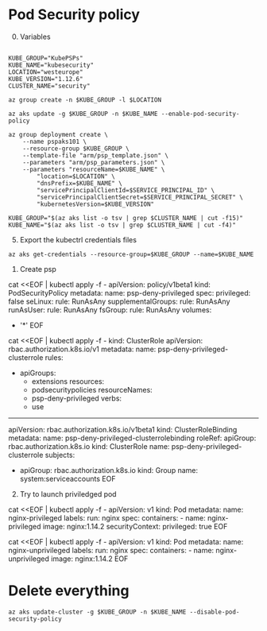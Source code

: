 # Pod Security policy

0. Variables
```

KUBE_GROUP="KubePSPs"
KUBE_NAME="kubesecurity"
LOCATION="westeurope"
KUBE_VERSION="1.12.6"
CLUSTER_NAME="security"

az group create -n $KUBE_GROUP -l $LOCATION

az aks update -g $KUBE_GROUP -n $KUBE_NAME --enable-pod-security-policy

az group deployment create \
    --name pspaks101 \
    --resource-group $KUBE_GROUP \
    --template-file "arm/psp_template.json" \
    --parameters "arm/psp_parameters.json" \
    --parameters "resourceName=$KUBE_NAME" \
        "location=$LOCATION" \
        "dnsPrefix=$KUBE_NAME" \
        "servicePrincipalClientId=$SERVICE_PRINCIPAL_ID" \
        "servicePrincipalClientSecret=$SERVICE_PRINCIPAL_SECRET" \
        "kubernetesVersion=$KUBE_VERSION"

KUBE_GROUP="$(az aks list -o tsv | grep $CLUSTER_NAME | cut -f15)"
KUBE_NAME="$(az aks list -o tsv | grep $CLUSTER_NAME | cut -f4)"

```

5. Export the kubectrl credentials files
```
az aks get-credentials --resource-group=$KUBE_GROUP --name=$KUBE_NAME

```

1. Create psp

cat <<EOF | kubectl apply -f -
apiVersion: policy/v1beta1
kind: PodSecurityPolicy
metadata:
  name: psp-deny-privileged
spec:
  privileged: false
  seLinux:
    rule: RunAsAny
  supplementalGroups:
    rule: RunAsAny
  runAsUser:
    rule: RunAsAny
  fsGroup:
    rule: RunAsAny
  volumes:
  - '*'
EOF

cat <<EOF | kubectl apply -f -
kind: ClusterRole
apiVersion: rbac.authorization.k8s.io/v1
metadata:
  name: psp-deny-privileged-clusterrole
rules:
- apiGroups:
  - extensions
  resources:
  - podsecuritypolicies
  resourceNames:
  - psp-deny-privileged
  verbs:
  - use
---
apiVersion: rbac.authorization.k8s.io/v1beta1
kind: ClusterRoleBinding
metadata:
  name: psp-deny-privileged-clusterrolebinding
roleRef:
  apiGroup: rbac.authorization.k8s.io
  kind: ClusterRole
  name: psp-deny-privileged-clusterrole
subjects:
- apiGroup: rbac.authorization.k8s.io
  kind: Group
  name: system:serviceaccounts
EOF

2. Try to launch priviledged pod

cat <<EOF | kubectl apply -f -
apiVersion: v1
kind: Pod
metadata:
  name: nginx-privileged
  labels:
    run: nginx
spec:
  containers:
    - name: nginx-privileged
      image: nginx:1.14.2
      securityContext:
        privileged: true
EOF

cat <<EOF | kubectl apply -f -
apiVersion: v1
kind: Pod
metadata:
  name: nginx-unprivileged
  labels:
    run: nginx
spec:
  containers:
    - name: nginx-unprivileged
      image: nginx:1.14.2
EOF

# Delete everything
```
az aks update-cluster -g $KUBE_GROUP -n $KUBE_NAME --disable-pod-security-policy
```